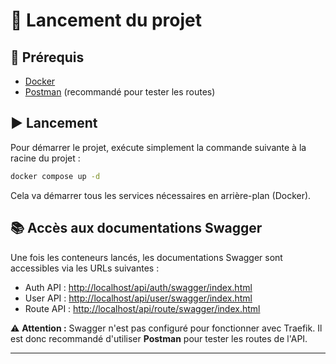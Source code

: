 # 🚀 Lancement du projet

## 🔧 Prérequis

- [Docker](https://www.docker.com/)
- [Postman](https://www.postman.com/) (recommandé pour tester les routes)

## ▶️ Lancement

Pour démarrer le projet, exécute simplement la commande suivante à la racine du projet :

```bash
docker compose up -d
```

Cela va démarrer tous les services nécessaires en arrière-plan (Docker).

## 📚 Accès aux documentations Swagger

Une fois les conteneurs lancés, les documentations Swagger sont accessibles via les URLs suivantes :

- Auth API : [http://localhost/api/auth/swagger/index.html](http://localhost/api/auth/swagger/index.html)
- User API : [http://localhost/api/user/swagger/index.html](http://localhost/api/user/swagger/index.html)
- Route API : [http://localhost/api/route/swagger/index.html](http://localhost/api/route/swagger/index.html)

⚠️ **Attention :** Swagger n'est pas configuré pour fonctionner avec Traefik. Il est donc recommandé d'utiliser **Postman** pour tester les routes de l'API.

---

